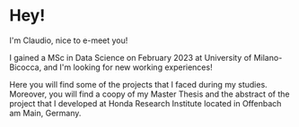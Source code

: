 # Hey!

I'm Claudio, nice to e-meet you!

I gained a MSc in Data Science on February 2023 at University of Milano-Bicocca, and I'm looking for new working experiences!

Here you will find some of the projects that I faced during my studies. Moreover, you will find a coopy of my Master Thesis and the abstract of the project that I developed at Honda Research Institute located in Offenbach am Main, Germany.


